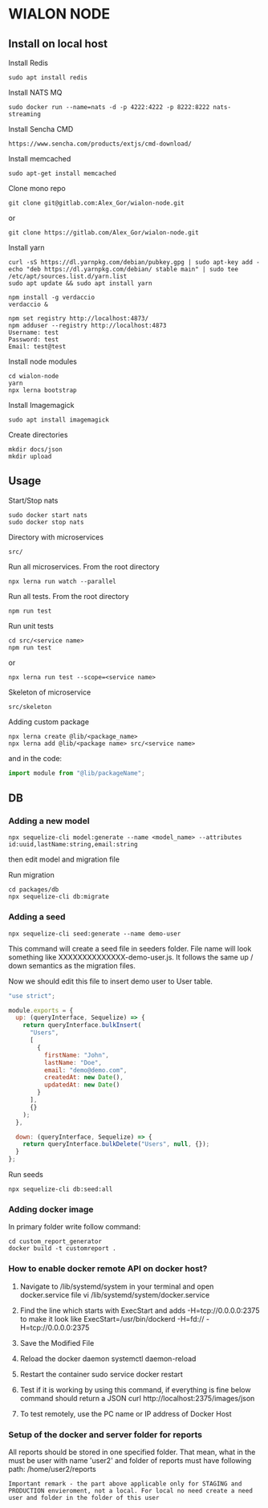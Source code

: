 # WIALON NODE

## Install on local host

Install Redis

```
sudo apt install redis
```

Install NATS MQ

```
sudo docker run --name=nats -d -p 4222:4222 -p 8222:8222 nats-streaming
```

Install Sencha CMD

```
https://www.sencha.com/products/extjs/cmd-download/
```

Install memcached

```
sudo apt-get install memcached
```

Clone mono repo

```
git clone git@gitlab.com:Alex_Gor/wialon-node.git
```

or

```
git clone https://gitlab.com/Alex_Gor/wialon-node.git
```

Install yarn

```
curl -sS https://dl.yarnpkg.com/debian/pubkey.gpg | sudo apt-key add -
echo "deb https://dl.yarnpkg.com/debian/ stable main" | sudo tee /etc/apt/sources.list.d/yarn.list
sudo apt update && sudo apt install yarn
```

```
npm install -g verdaccio
verdaccio &

npm set registry http://localhost:4873/
npm adduser --registry http://localhost:4873
Username: test
Password: test
Email: test@test
```

Install node modules

```
cd wialon-node
yarn
npx lerna bootstrap
```

Install Imagemagick

```
sudo apt install imagemagick
```

Create directories

```
mkdir docs/json
mkdir upload
```

## Usage

Start/Stop nats

```
sudo docker start nats
sudo docker stop nats
```

Directory with microservices

```
src/
```

Run all microservices.
From the root directory

```
npx lerna run watch --parallel
```

Run all tests.
From the root directory

```
npm run test
```

Run unit tests

```
cd src/<service name>
npm run test
```

or

```
npx lerna run test --scope=<service name>
```

Skeleton of microservice

```
src/skeleton
```

Adding custom package

```
npx lerna create @lib/<package_name>
npx lerna add @lib/<package name> src/<service name>
```

and in the code:

```javascript
import module from "@lib/packageName";
```

## DB

### Adding a new model

```
npx sequelize-cli model:generate --name <model_name> --attributes id:uuid,lastName:string,email:string
```

then edit model and migration file

Run migration

```
cd packages/db
npx sequelize-cli db:migrate
```

### Adding a seed

```
npx sequelize-cli seed:generate --name demo-user
```

This command will create a seed file in seeders folder. File name will look something like XXXXXXXXXXXXXX-demo-user.js. It follows the same up / down semantics as the migration files.

Now we should edit this file to insert demo user to User table.

```javascript
"use strict";

module.exports = {
  up: (queryInterface, Sequelize) => {
    return queryInterface.bulkInsert(
      "Users",
      [
        {
          firstName: "John",
          lastName: "Doe",
          email: "demo@demo.com",
          createdAt: new Date(),
          updatedAt: new Date()
        }
      ],
      {}
    );
  },

  down: (queryInterface, Sequelize) => {
    return queryInterface.bulkDelete("Users", null, {});
  }
};
```

Run seeds

```
npx sequelize-cli db:seed:all
```

### Adding docker image

In primary folder write follow command:

```
cd custom_report_generator
docker build -t customreport .
```
### How to enable docker remote API on docker host?

1. Navigate to /lib/systemd/system in your terminal and open docker.service file
   vi /lib/systemd/system/docker.service

1. Find the line which starts with ExecStart and adds -H=tcp://0.0.0.0:2375 to make it look like
   ExecStart=/usr/bin/dockerd -H=fd:// -H=tcp://0.0.0.0:2375

1. Save the Modified File

1. Reload the docker daemon
   systemctl daemon-reload

1. Restart the container
   sudo service docker restart

1. Test if it is working by using this command, if everything is fine below command should return a JSON
   curl http://localhost:2375/images/json

1. To test remotely, use the PC name or IP address of Docker Host
### Setup of the docker and server folder for reports
All reports should be stored in one specified folder.
That mean, what in the must be user with name 'user2' and folder of reports must have following path:
/home/user2/reports
```
Important remark - the part above applicable only for STAGING and PRODUCTION envieroment, not a local. For local no need create a need user and folder in the folder of this user
```
